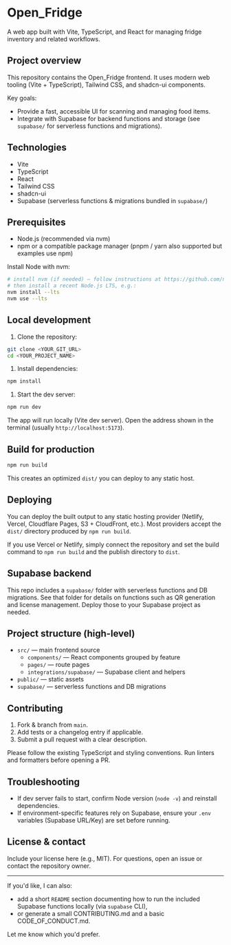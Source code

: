 # Open_Fridge

A web app built with Vite, TypeScript, and React for managing fridge inventory and related workflows.

## Project overview

This repository contains the Open_Fridge frontend. It uses modern web tooling (Vite + TypeScript), Tailwind CSS, and shadcn-ui components.

Key goals:

- Provide a fast, accessible UI for scanning and managing food items.
- Integrate with Supabase for backend functions and storage (see `supabase/` for serverless functions and migrations).

## Technologies

- Vite
- TypeScript
- React
- Tailwind CSS
- shadcn-ui
- Supabase (serverless functions & migrations bundled in `supabase/`)

## Prerequisites

- Node.js (recommended via nvm)
- npm or a compatible package manager (pnpm / yarn also supported but examples use npm)

Install Node with nvm:

```sh
# install nvm (if needed) — follow instructions at https://github.com/nvm-sh/nvm
# then install a recent Node.js LTS, e.g.:
nvm install --lts
nvm use --lts
```

## Local development

1. Clone the repository:

```sh
git clone <YOUR_GIT_URL>
cd <YOUR_PROJECT_NAME>
```

1. Install dependencies:

```sh
npm install
```

1. Start the dev server:

```sh
npm run dev
```

The app will run locally (Vite dev server). Open the address shown in the terminal (usually `http://localhost:5173`).

## Build for production

```sh
npm run build
```

This creates an optimized `dist/` you can deploy to any static host.

## Deploying

You can deploy the built output to any static hosting provider (Netlify, Vercel, Cloudflare Pages, S3 + CloudFront, etc.). Most providers accept the `dist/` directory produced by `npm run build`.

If you use Vercel or Netlify, simply connect the repository and set the build command to `npm run build` and the publish directory to `dist`.

## Supabase backend

This repo includes a `supabase/` folder with serverless functions and DB migrations. See that folder for details on functions such as QR generation and license management. Deploy those to your Supabase project as needed.

## Project structure (high-level)

- `src/` — main frontend source
	- `components/` — React components grouped by feature
	- `pages/` — route pages
	- `integrations/supabase/` — Supabase client and helpers
- `public/` — static assets
- `supabase/` — serverless functions and DB migrations

## Contributing

1. Fork & branch from `main`.
2. Add tests or a changelog entry if applicable.
3. Submit a pull request with a clear description.

Please follow the existing TypeScript and styling conventions. Run linters and formatters before opening a PR.

## Troubleshooting

- If dev server fails to start, confirm Node version (`node -v`) and reinstall dependencies.
- If environment-specific features rely on Supabase, ensure your `.env` variables (Supabase URL/Key) are set before running.

## License & contact

Include your license here (e.g., MIT). For questions, open an issue or contact the repository owner.

---

If you'd like, I can also:

- add a short `README` section documenting how to run the included Supabase functions locally (via `supabase` CLI),
- or generate a small CONTRIBUTING.md and a basic CODE_OF_CONDUCT.md.

Let me know which you'd prefer.
